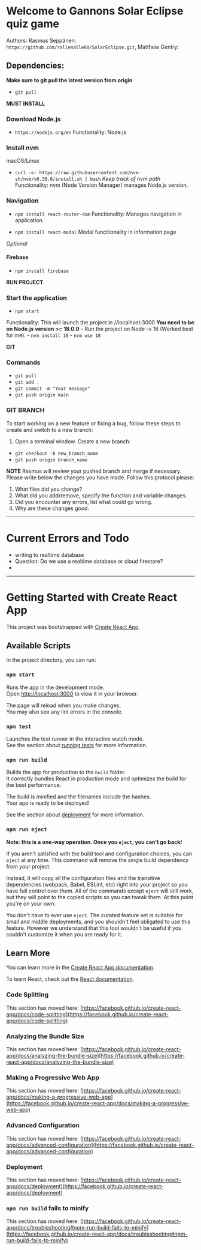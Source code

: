 # Welcome to Gannons Solar Eclipse quiz game
Authors:
Rasmus Seppänen: `https://github.com/rallenalle68/SolarEclipse.git`,
Matthew Gentry:

## Dependencies:
**Make sure to git pull the latest version from origin**
- `git pull`

**MUST INSTALL**
### Download Node.js
- `https://nodejs.org/en`
Functionality: Node.js

### Install nvm
macOS/Linux
- `curl -o- https://raw.githubusercontent.com/nvm-sh/nvm/v0.39.0/install.sh | bash`
*Keep track of nvm path*
Functionality: nvm (Node Version Manager) manages Node.js version.

### Navigation
- `npm install react-router-dom`
Functionality: Manages navigation in application.

- `npm install react-modal`
Modal funcitionality in information page

*Optional*
#### Firebase
- `npm install firebase`


**RUN PROJECT**
### Start the application
- `npm start`

Functionality: This will launch the project in //localhost:3000
**You need to be on Node.js version >= 18.0.0**
    - Run the project on Node -v 18 (Worked best for me).
    - `nvm install 18`
    - `nvm use 18`
    
**GIT**
### Commands
- `git pull`
- `git add .` 
- `git commit -m "Your message"`
- `git push origin main`

### GIT BRANCH
To start working on a new feature or fixing a bug, follow these steps to create and switch to a new branch:
1. Open a terminal window.
Create a new branch:
- `git checkout -b new_branch_name`
- `git push origin branch_name`

**NOTE**
Rasmus will review your pushed branch and merge if necessary. Please write below the changes you have made.
Follow this protocol please:
1. What files did you change?
2. What did you add/remove, specify the function and variable changes.
3. Did you encounter any errors, list what could go wrong.
4. Why are these changes good.
--------

# Current Errors and Todo
 - writing to realtime database
 - Question: Do we use a realtime database or cloud firestore?
 - 

--------

# Getting Started with Create React App

This project was bootstrapped with [Create React App](https://github.com/facebook/create-react-app).

## Available Scripts

In the project directory, you can run:

### `npm start`

Runs the app in the development mode.\
Open [http://localhost:3000](http://localhost:3000) to view it in your browser.

The page will reload when you make changes.\
You may also see any lint errors in the console.

### `npm test`

Launches the test runner in the interactive watch mode.\
See the section about [running tests](https://facebook.github.io/create-react-app/docs/running-tests) for more information.

### `npm run build`

Builds the app for production to the `build` folder.\
It correctly bundles React in production mode and optimizes the build for the best performance.

The build is minified and the filenames include the hashes.\
Your app is ready to be deployed!

See the section about [deployment](https://facebook.github.io/create-react-app/docs/deployment) for more information.

### `npm run eject`

**Note: this is a one-way operation. Once you `eject`, you can't go back!**

If you aren't satisfied with the build tool and configuration choices, you can `eject` at any time. This command will remove the single build dependency from your project.

Instead, it will copy all the configuration files and the transitive dependencies (webpack, Babel, ESLint, etc) right into your project so you have full control over them. All of the commands except `eject` will still work, but they will point to the copied scripts so you can tweak them. At this point you're on your own.

You don't have to ever use `eject`. The curated feature set is suitable for small and middle deployments, and you shouldn't feel obligated to use this feature. However we understand that this tool wouldn't be useful if you couldn't customize it when you are ready for it.

## Learn More

You can learn more in the [Create React App documentation](https://facebook.github.io/create-react-app/docs/getting-started).

To learn React, check out the [React documentation](https://reactjs.org/).

### Code Splitting

This section has moved here: [https://facebook.github.io/create-react-app/docs/code-splitting](https://facebook.github.io/create-react-app/docs/code-splitting)

### Analyzing the Bundle Size

This section has moved here: [https://facebook.github.io/create-react-app/docs/analyzing-the-bundle-size](https://facebook.github.io/create-react-app/docs/analyzing-the-bundle-size)

### Making a Progressive Web App

This section has moved here: [https://facebook.github.io/create-react-app/docs/making-a-progressive-web-app](https://facebook.github.io/create-react-app/docs/making-a-progressive-web-app)

### Advanced Configuration

This section has moved here: [https://facebook.github.io/create-react-app/docs/advanced-configuration](https://facebook.github.io/create-react-app/docs/advanced-configuration)

### Deployment

This section has moved here: [https://facebook.github.io/create-react-app/docs/deployment](https://facebook.github.io/create-react-app/docs/deployment)

### `npm run build` fails to minify

This section has moved here: [https://facebook.github.io/create-react-app/docs/troubleshooting#npm-run-build-fails-to-minify](https://facebook.github.io/create-react-app/docs/troubleshooting#npm-run-build-fails-to-minify)
